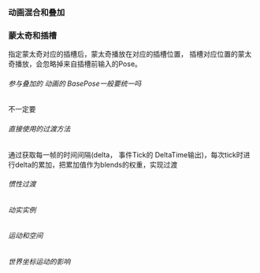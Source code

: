 ### 动画混合和叠加

### 蒙太奇和插槽
指定蒙太奇对应的插槽后，蒙太奇播放在对应的插槽位置，
插槽对应位置的蒙太奇播放，会忽略掉来自插槽前输入的Pose。

######  参与叠加的 动画的 BasePose一般要统一吗
不一定要

###### 直接使用的过渡方法
通过获取每一帧的时间间隔(delta， 事件Tick的 DeltaTime输出)，每次tick时进行delta的累加，把累加值作为blends的权重，实现过渡

###### 惯性过渡


###### 动实实例

###### 运动和空间

###### 世界坐标运动的影响